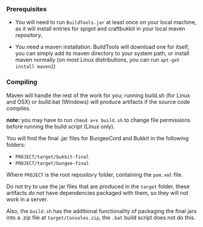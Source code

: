### Prerequisites

- You will need to run `BuildTools.jar` at least once on your local machine, as it will install entries for spigot and craftbukkit in your local maven repository.

- You need a maven installation. BuildTools will download one for itself, you can simply add its maven directory to your system path, or install maven normally (on most Linux distributions, you can run `apt-get install maven2`)

### Compiling

Maven will handle the rest of the work for you; running build.sh (for Linux and OSX) or build.bat (Windows) will produce artifacts if the source code compiles.

**note:** you may have to run `chmod a+x build.sh` to change file permissions before running the build script (Linux only).

You will find the final .jar files for BungeeCord and Bukkit in the following folders:

- `PROJECT/target/bukkit-final`
- `PROJECT/target/bungee-final`

Where `PROJECT` is the root repository folder, containing the `pom.xml` file.

Do not try to use the jar files that are produced in the `target` folder, these artifacts _do not_ have dependencies packaged with them, so they will not work in a server.

Also, the `build.sh` has the additional functionality of packaging the final jars into a .zip file at `target/Consoles.zip`, the `.bat` build script does not do this.

